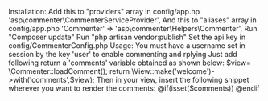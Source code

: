Installation:
Add this to "providers" array in config/app.hp
	'asp\commenter\CommenterServiceProvider',
And this to "aliases" array in config/app.php
 	'Commenter'     => 'asp\commenter\Helpers\Commenter',
Run "Composer update"
Run "php artisan vendor:publish"
Set the api key in config/CommenterConfig.php
Usage:
	You must have a username set in session by the key 'user' to enable commenting and rplying
	Just add following return a 'comments' variable obtained as shown below:
		$view= \Commenter::loadComment();
        return \View::make('welcome')->with('comments',$view);
	Then in your view, insert the following snippet wherever you want to render the comments:
		@if(isset($comments))
            <?php echo $comments;?>
        @endif

